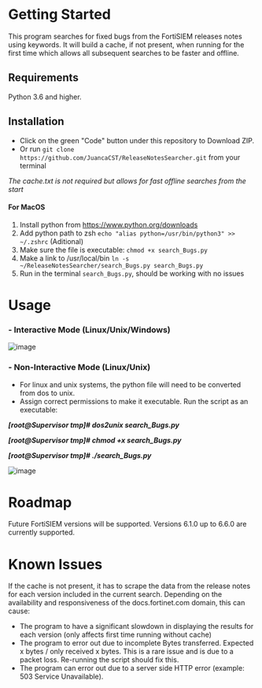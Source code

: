 # Getting Started
This program searches for fixed bugs from the FortiSIEM releases notes using keywords. It will build a cache, if not present, when running for the first time which allows all subsequent searches to be faster and offline.

## Requirements
Python 3.6 and higher.

## Installation
- Click on the green "Code" button under this repository to Download ZIP. 
- Or run `git clone https://github.com/JuancaCST/ReleaseNotesSearcher.git` from your terminal

*The cache.txt is not required but allows for fast offline searches from the start*

#### For MacOS
1. Install python from https://www.python.org/downloads
2. Add python path to zsh `echo "alias python=/usr/bin/python3" >> ~/.zshrc` (Aditional)
3. Make sure the file is executable: `chmod +x search_Bugs.py`
4. Make a link to /usr/local/bin `ln -s ~/ReleaseNotesSearcher/search_Bugs.py search_Bugs.py`
5. Run in the terminal `search_Bugs.py`, should be working with no issues

# Usage
### - Interactive Mode (Linux/Unix/Windows)

![image](https://user-images.githubusercontent.com/65786940/169099579-1168737c-72fc-43fa-b4a7-4f9743f772d7.png)

### - Non-Interactive Mode (Linux/Unix)
* For linux and unix systems, the python file will need to be converted from dos to unix.
* Assign correct permissions to make it executable. Run the script as an executable: 

***[root@Supervisor tmp]# dos2unix search_Bugs.py***

***[root@Supervisor tmp]# chmod +x search_Bugs.py***

***[root@Supervisor tmp]# ./search_Bugs.py*** 

![image](https://user-images.githubusercontent.com/65786940/171966268-ea9060ee-676f-4d4e-a02d-4a4168c17082.png)

# Roadmap
Future FortiSIEM versions will be supported. Versions 6.1.0 up to 6.6.0 are currently supported.

# Known Issues
If the cache is not present, it has to scrape the data from the release notes for each version included in the current search. Depending on the availability and responsiveness of the docs.fortinet.com domain, this can cause:
* The program to have a significant slowdown in displaying the results for each version (only affects first time running without cache)
* The program to error out due to incomplete Bytes transferred. Expected x bytes / only received x bytes. This is a rare issue and is due to a packet loss. Re-running the script should fix this.
* The program can error out due to a server side HTTP error (example: 503 Service Unavailable).
